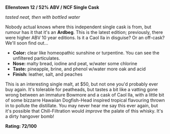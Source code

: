 **Ellenstown 12 / 52% ABV / NCF Single Cask**

*tasted neat, then with bottled water*

Nobody actual knows where this independent single cask is from, but rumour has it that it's an **Ardbeg**.  This is the latest edition; previously, there were higher ABV 10 year editions.  Is it a Caol Ila in disguise?  Or an off-cask?  We'll soon find out... 

* **Color:** clear like homeopathic sunshine or turpentine.  You can see the unfiltered particulates.
* **Nose:** malty bread, iodine and peat, w/water some chlorine
* **Taste:** pineapple, brine, and phenol w/water more oak and acid
* **Finish:** leather, salt, and peaches

This is an interesting single malt, at $50, but not one you'd probably ever buy again.  It's tolerable for peatheads, but tastes a bit like a vatting gone wrong between an immature Bowmore and a cask of Caol Ila, with a little bit of some bizzarre Hawaiian Dogfish-Head inspired tropical flavouring thrown in to pollute the distillate.  You may never hear me say this ever again, but it's possible that Chill-Filtration would *improve* the palate of this whisky.  It's a dirty hangover bomb!

**Rating: 72/100**
